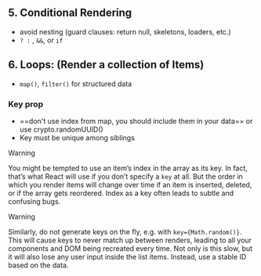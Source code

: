 ## 5. Conditional Rendering
+ avoid nesting (guard clauses: return null, skeletons, loaders, etc.)
+ `? :` , `&&`, or `if`
## 6. Loops: (Render a collection of Items)
+ `map()`, `filter()` for structured data
### Key prop
+  ==don't use index from map, you should include them in your data== or use crypto.randomUUID()
+ Key must be unique among siblings

> [!WARNING]
> You might be tempted to use an item’s index in the array as its key. In fact, that’s what React will use if you don’t specify a `key` at all. But the order in which you render items will change over time if an item is inserted, deleted, or if the array gets reordered. Index as a key often leads to subtle and confusing bugs.

> [!WARNING]
> Similarly, do not generate keys on the fly, e.g. with `key={Math.random()}`. This will cause keys to never match up between renders, leading to all your components and DOM being recreated every time. Not only is this slow, but it will also lose any user input inside the list items. Instead, use a stable ID based on the data.